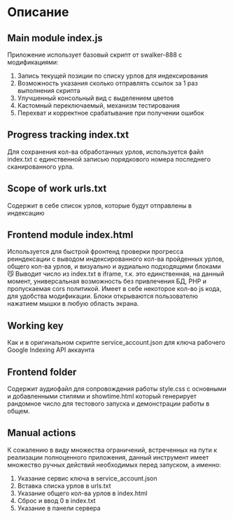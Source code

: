 # Описание
## Main module index.js 
Приложение использует базовый скрипт от swalker-888 c модификациями:
1. Запись текущей позиции по списку урлов для индексирования
2. Возможность указания сколько отправлять ссылок за 1 раз выполнения скрипта
3. Улучшенный консольный вид с выделением цветов
4. Кастомный переключаемый, механизм тестирования
5. Перехват и корректное срабатывание при получении ошибок

## Progress tracking index.txt
Для сохранения кол-ва обработанных урлов, используется файл index.txt с единственной записью порядкового номера последнего сканированного урла.

## Scope of work urls.txt
Содержит в себе список урлов, которые будут отправлены в индексацию

## Frontend module index.html
Используется для быстрой фронтенд проверки прогресса реиндексации с выводом индексированного кол-ва пройденных урлов, общего кол-ва урлов, и визуально и аудиально подходящими блоками 😼
Выводит число из index.txt в iframe, т.к. это единственная, на данный момент, универсальная возможность без привлечения БД, PHP и пропускаемая cors политикой.
Имеет в себе некоторое кол-во js кода, для удобства модификации.
Блоки открываются пользователю нажатием мышки в любую область экрана. 

## Working key
Как и в оригинальном скрипте service_account.json для ключа рабочего Google Indexing API аккаунта

## Frontend folder
Содержит аудиофайл для сопровождения работы
style.css с основными и добавленными стилями
и showtime.html который генерирует рандомное число для тестового запуска и демонстрации работы в общем.

## Manual actions
К сожалению в виду множества ограничений, встреченных на пути к реализации полноценного приложения, данный инструмент имеет множество ручных действий необходимых перед запуском, а именно:
1. Указание сервис ключа в service_account.json
2. Вставка списка урлов в urls.txt
3. Указание общего кол-ва урлов в index.html
4. Сброс и ввод 0 в index.txt
5. Указание в панели сервера 